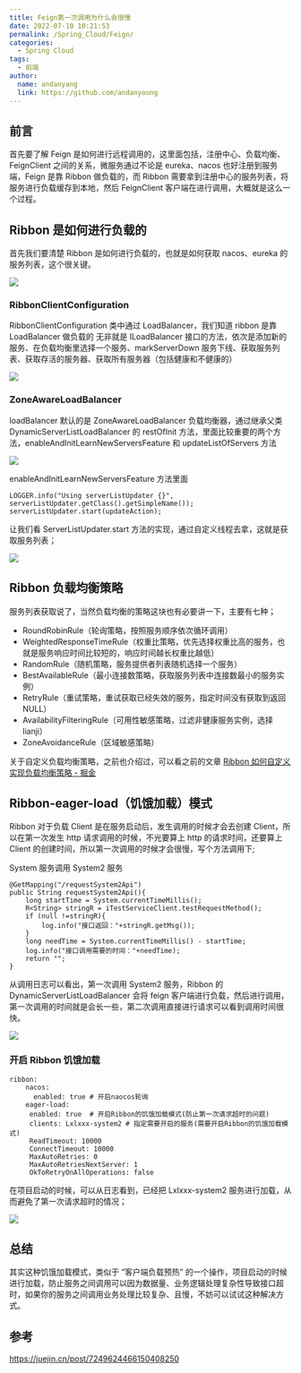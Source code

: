 ```yaml
---
title: Feign第一次调用为什么会很慢
date: 2022-07-10 10:21:53
permalink: /Spring_Cloud/Feign/
categories:
  - Spring Cloud
tags:
  - 前端
author:
  name: andanyang
  link: https://github.com/andanyoung
---
```


## 前言

首先要了解 Feign 是如何进行远程调用的，这里面包括，注册中心、负载均衡、FeignClient 之间的关系，微服务通过不论是 eureka、nacos 也好注册到服务端，Feign 是靠 Ribbon 做负载的，而 Ribbon 需要拿到注册中心的服务列表，将服务进行负载缓存到本地，然后 FeignClient 客户端在进行调用，大概就是这么一个过程。

## Ribbon 是如何进行负载的

首先我们要清楚 Ribbon 是如何进行负载的，也就是如何获取 nacos、eureka 的服务列表，这个很关键。

![](https://p9-juejin.byteimg.com/tos-cn-i-k3u1fbpfcp/f3f3c8e3dc9346b8b12f0815b020c9ff~tplv-k3u1fbpfcp-zoom-in-crop-mark:1512:0:0:0.awebp?)

### RibbonClientConfiguration

RibbonClientConfiguration 类中通过 LoadBalancer，我们知道 ribbon 是靠 LoadBalancer 做负载的 无非就是 ILoadBalancer 接口的方法，依次是添加新的服务、在负载均衡里选择一个服务、markServerDown 服务下线、获取服务列表、获取存活的服务器、获取所有服务器（包括健康和不健康的）

![](https://p1-juejin.byteimg.com/tos-cn-i-k3u1fbpfcp/5b6a0e18dfc942049f81f470c20ae15b~tplv-k3u1fbpfcp-zoom-in-crop-mark:1512:0:0:0.awebp?)

### ZoneAwareLoadBalancer

loadBalancer 默认的是 ZoneAwareLoadBalancer 负载均衡器，通过继承父类 DynamicServerListLoadBalancer 的 restOfInit 方法，里面比较重要的两个方法，enableAndInitLearnNewServersFeature 和 updateListOfServers 方法

![](https://p1-juejin.byteimg.com/tos-cn-i-k3u1fbpfcp/380199ce5bff4ba28b57865336bbaefb~tplv-k3u1fbpfcp-zoom-in-crop-mark:1512:0:0:0.awebp?)

enableAndInitLearnNewServersFeature 方法里面

```
LOGGER.info("Using serverListUpdater {}", serverListUpdater.getClass().getSimpleName());
serverListUpdater.start(updateAction);
```

让我们看 ServerListUpdater.start 方法的实现，通过自定义线程去拿，这就是获取服务列表；

![](https://p3-juejin.byteimg.com/tos-cn-i-k3u1fbpfcp/14c90074dc7c4fffa351000de9988faa~tplv-k3u1fbpfcp-zoom-in-crop-mark:1512:0:0:0.awebp?)

## Ribbon 负载均衡策略

服务列表获取说了，当然负载均衡的策略这块也有必要讲一下，主要有七种；

- RoundRobinRule（轮询策略，按照服务顺序依次循环调用）
- WeightedResponseTimeRule（权重比策略，优先选择权重比高的服务，也就是服务响应时间比较短的，响应时间越长权重比越低）
- RandomRule（随机策略，服务提供者列表随机选择一个服务）
- BestAvailableRule（最小连接数策略，获取服务列表中连接数最小的服务实例）
- RetryRule（重试策略，重试获取已经失效的服务，指定时间没有获取到返回 NULL）
- AvailabilityFilteringRule（可用性敏感策略，过滤非健康服务实例，选择 lianji）
- ZoneAvoidanceRule（区域敏感策略）

关于自定义负载均衡策略，之前也介绍过，可以看之前的文章 [Ribbon 如何自定义实现负载均衡策略 - 掘金](https://juejin.cn/post/7155754618486521869 "https://juejin.cn/post/7155754618486521869")

## Ribbon-eager-load（饥饿加载）模式

Ribbon 对于负载 Client 是在服务启动后，发生调用的时候才会去创建 Client，所以在第一次发生 http 请求调用的时候，不光要算上 http 的请求时间，还要算上 Client 的创建时间，所以第一次调用的时候才会很慢，写个方法调用下;

System 服务调用 System2 服务

```
@GetMapping("/requestSystem2Api")
public String requestSystem2Api(){
    long startTime = System.currentTimeMillis();
    R<String> stringR = iTestServiceClient.testRequestMethod();
    if (null !=stringR){
        log.info("接口返回："+stringR.getMsg());
    }
    long needTime = System.currentTimeMillis() - startTime;
    log.info("接口调用需要的时间："+needTime);
    return "";
}
```

从调用日志可以看出，第一次调用 System2 服务，Ribbon 的 DynamicServerListLoadBalancer 会将 feign 客户端进行负载，然后进行调用，第一次调用的时间就是会长一些，第二次调用直接进行请求可以看到调用时间很快。

![](https://p1-juejin.byteimg.com/tos-cn-i-k3u1fbpfcp/a6da30dadc11462db233f7f9048e3e11~tplv-k3u1fbpfcp-zoom-in-crop-mark:1512:0:0:0.awebp?)

### 开启 Ribbon 饥饿加载

```
ribbon:
    nacos:
      enabled: true # 开启naocos轮询
    eager-load:
     enabled: true  # 开启Ribbon的饥饿加载模式(防止第一次请求超时的问题)
     clients: Lxlxxx-system2 # 指定需要开启的服务(需要开启Ribbon的饥饿加载模式)
     ReadTimeout: 10000
     ConnectTimeout: 10000
     MaxAutoRetries: 0
     MaxAutoRetriesNextServer: 1
     OkToRetryOnAllOperations: false
```

在项目启动的时候，可以从日志看到，已经把 Lxlxxx-system2 服务进行加载，从而避免了第一次请求超时的情况；

![](https://p9-juejin.byteimg.com/tos-cn-i-k3u1fbpfcp/3205d0eb282342b298447a007f3654f9~tplv-k3u1fbpfcp-zoom-in-crop-mark:1512:0:0:0.awebp?)

## 总结

其实这种饥饿加载模式，类似于 “客户端负载预热” 的一个操作，项目启动的时候进行加载，防止服务之间调用可以因为数据量、业务逻辑处理复杂性导致接口超时，如果你的服务之间调用业务处理比较复杂、且慢，不妨可以试试这种解决方式。

## 参考

https://juejin.cn/post/7249624466150408250
